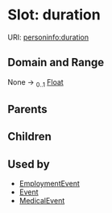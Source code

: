 
# Slot: duration



URI: [personinfo:duration](https://w3id.org/linkml/examples/personinfo/duration)


## Domain and Range

None &#8594;  <sub>0..1</sub> [Float](types/Float.md)

## Parents


## Children


## Used by

 * [EmploymentEvent](EmploymentEvent.md)
 * [Event](Event.md)
 * [MedicalEvent](MedicalEvent.md)
